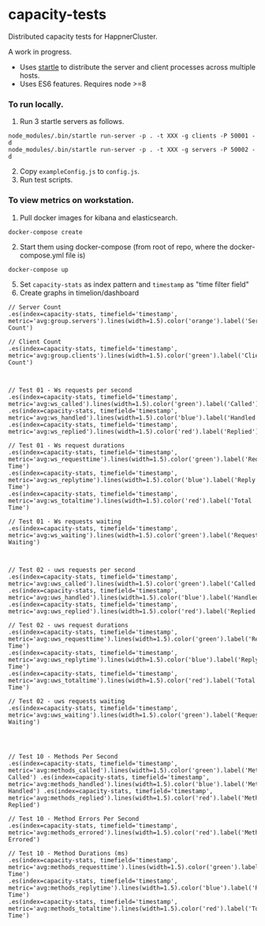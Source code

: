 # capacity-tests

Distributed capacity tests for HappnerCluster.

A work in progress.

* Uses [startle](https://github.com/nomilous/startle) to distribute the server and client processes across multiple hosts.
* Uses ES6 features. Requires node >=8

### To run locally.

1. Run 3 startle servers as follows.

```
node_modules/.bin/startle run-server -p . -t XXX -g clients -P 50001 -d
node_modules/.bin/startle run-server -p . -t XXX -g servers -P 50002 -d
```

2. Copy  `exampleConfig.js` to `config.js`.
3. Run test scripts.




### To view metrics on workstation.

1. Pull docker images for kibana and elasticsearch.

```
docker-compose create
```

2. Start them using docker-compose (from root of repo, where the docker-compose.yml file is)

```
docker-compose up
```

5. Set `capacity-stats` as index pattern and `timestamp` as "time filter field"
6. Create graphs in timelion/dashboard

```
// Server Count
.es(index=capacity-stats, timefield='timestamp', metric='avg:group.servers').lines(width=1.5).color('orange').label('Server Count')

// Client Count
.es(index=capacity-stats, timefield='timestamp', metric='avg:group.clients').lines(width=1.5).color('green').label('Client Count')



// Test 01 - Ws requests per second
.es(index=capacity-stats, timefield='timestamp', metric='avg:ws_called').lines(width=1.5).color('green').label('Called') .es(index=capacity-stats, timefield='timestamp', metric='avg:ws_handled').lines(width=1.5).color('blue').label('Handled') .es(index=capacity-stats, timefield='timestamp', metric='avg:ws_replied').lines(width=1.5).color('red').label('Replied')

// Test 01 - Ws request durations
.es(index=capacity-stats, timefield='timestamp', metric='avg:ws_requesttime').lines(width=1.5).color('green').label('Request Time')
.es(index=capacity-stats, timefield='timestamp', metric='avg:ws_replytime').lines(width=1.5).color('blue').label('Reply Time')
.es(index=capacity-stats, timefield='timestamp', metric='avg:ws_totaltime').lines(width=1.5).color('red').label('Total Time')

// Test 01 - Ws requests waiting
.es(index=capacity-stats, timefield='timestamp', metric='avg:ws_waiting').lines(width=1.5).color('green').label('Requests Waiting')



// Test 02 - uws requests per second
.es(index=capacity-stats, timefield='timestamp', metric='avg:uws_called').lines(width=1.5).color('green').label('Called') .es(index=capacity-stats, timefield='timestamp', metric='avg:uws_handled').lines(width=1.5).color('blue').label('Handled') .es(index=capacity-stats, timefield='timestamp', metric='avg:uws_replied').lines(width=1.5).color('red').label('Replied')

// Test 02 - uws request durations
.es(index=capacity-stats, timefield='timestamp', metric='avg:uws_requesttime').lines(width=1.5).color('green').label('Request Time')
.es(index=capacity-stats, timefield='timestamp', metric='avg:uws_replytime').lines(width=1.5).color('blue').label('Reply Time')
.es(index=capacity-stats, timefield='timestamp', metric='avg:uws_totaltime').lines(width=1.5).color('red').label('Total Time')

// Test 02 - uws requests waiting
.es(index=capacity-stats, timefield='timestamp', metric='avg:uws_waiting').lines(width=1.5).color('green').label('Requests Waiting')




// Test 10 - Methods Per Second
.es(index=capacity-stats, timefield='timestamp', metric='avg:methods_called').lines(width=1.5).color('green').label('Methods Called') .es(index=capacity-stats, timefield='timestamp', metric='avg:methods_handled').lines(width=1.5).color('blue').label('Methods Handled') .es(index=capacity-stats, timefield='timestamp', metric='avg:methods_replied').lines(width=1.5).color('red').label('Methods Replied')

// Test 10 - Method Errors Per Second
.es(index=capacity-stats, timefield='timestamp', metric='avg:methods_errored').lines(width=1.5).color('red').label('Methods Errored')

// Test 10 - Method Durations (ms)
.es(index=capacity-stats, timefield='timestamp', metric='avg:methods_requesttime').lines(width=1.5).color('green').label('Request Time')
.es(index=capacity-stats, timefield='timestamp', metric='avg:methods_replytime').lines(width=1.5).color('blue').label('Reply Time')
.es(index=capacity-stats, timefield='timestamp', metric='avg:methods_totaltime').lines(width=1.5).color('red').label('Total Time')
```

